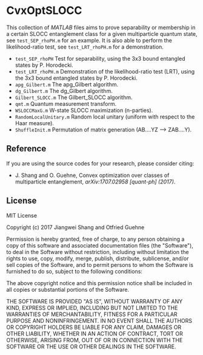 # CvxOptSLOCC

This collection of *MATLAB* files aims to prove separability or membership in a certain SLOCC entanglement class for a given multiparticle quantum state, see `test_SEP_rhoPH.m` for an example. It is also able to perform the likelihood-ratio test, see `test_LRT_rhoPH.m` for a demonstration.

 * `test_SEP_rhoPH` Test for separability, using the 3x3 bound entangled states by P. Horodecki.
 * `test_LRT_rhoPH.m` Demonstration of the likelihood-ratio test (LRT), using the 3x3 bound entangled states by P. Horodecki.
 * `apg_Gilbert.m` The apg_Gilbert algorithm.
 * `dg_Gilbert.m` The dg_Gilbert algorithm.
 * `Gilbert_SLOCC.m` The Gilbert_SLOCC algorithm.
 * `qmt.m` Quantum measurement transform.
 * `WSLOCCMaxG.m` W-state SLOCC maximization (n-parties).
 * `RandomLocalUnitary.m` Random local unitary (uniform with respect to the Haar measure).
 * `ShuffleInit.m` Permutation of matrix generation (AB....YZ --> ZAB....Y).
 
 
 
Reference
----
If you are using the source codes for your research, please consider citing:
 * J. Shang and O. Guehne, Convex optimization over classes of multiparticle entanglement, *arXiv:1707.02958 [quant-ph] (2017)*.


License
----

MIT License

Copyright (c) 2017 Jiangwei Shang and Otfried Guehne

Permission is hereby granted, free of charge, to any person obtaining a copy
of this software and associated documentation files (the "Software"), to deal
in the Software without restriction, including without limitation the rights
to use, copy, modify, merge, publish, distribute, sublicense, and/or sell
copies of the Software, and to permit persons to whom the Software is
furnished to do so, subject to the following conditions:

The above copyright notice and this permission notice shall be included in all
copies or substantial portions of the Software.

THE SOFTWARE IS PROVIDED "AS IS", WITHOUT WARRANTY OF ANY KIND, EXPRESS OR
IMPLIED, INCLUDING BUT NOT LIMITED TO THE WARRANTIES OF MERCHANTABILITY,
FITNESS FOR A PARTICULAR PURPOSE AND NONINFRINGEMENT. IN NO EVENT SHALL THE
AUTHORS OR COPYRIGHT HOLDERS BE LIABLE FOR ANY CLAIM, DAMAGES OR OTHER
LIABILITY, WHETHER IN AN ACTION OF CONTRACT, TORT OR OTHERWISE, ARISING FROM,
OUT OF OR IN CONNECTION WITH THE SOFTWARE OR THE USE OR OTHER DEALINGS IN THE
SOFTWARE.
